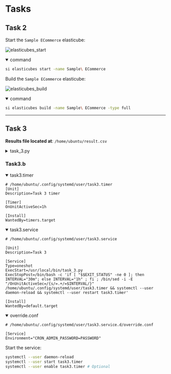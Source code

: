 # Tasks

## Task 2

Start the `Sample ECommerce` elasticube:

![elasticubes_start](https://user-images.githubusercontent.com/50263213/200265052-752c40c7-7b45-42db-af34-4b1186ae6a8d.png)

<details open>
<summary>command</summary>

```bash
si elasticubes start -name Sample\ ECommerce
```

</details>

Build the `Sample ECommerce` elasticube:

![elasticubes_build](https://user-images.githubusercontent.com/50263213/200265165-c8876902-be75-4ba5-90b4-03922ae7b6f5.png)

<details open>
<summary>command</summary>

```bash
si elasticubes build -name Sample\ ECommerce -type full
```

</details>

---

## Task 3

**Results file located at**: `/home/ubuntu/result.csv`

<details>
<summary>task_3.py</summary>

```python
#!/usr/bin/env python3
import csv
import datetime
import os
import re
import shlex
import subprocess

import requests  # Requests already installed on the system's python evironment

NS = "sisense"
KUBECTL = "/usr/local/bin/kubectl"
K = f"{KUBECTL} -n {NS}"

ADMIN_USER = os.getenv("CRON_ADMIN_USER", "44@sisense.com")
SISENSE_HOST = os.getenv("CRON_SISENSE_HOST", "https://shaharsisense.sisense.com")
ADMIN_PASSWORD = os.environ["CRON_ADMIN_PASSWORD"]
OUTFILE = os.getenv("CRON_OUTPUT", "/home/ubuntu/result.csv")

NOW = datetime.datetime.utcnow()


def get_rest_email(host: str, login_username: str, login_password: str) -> str:
    data = {"username": login_username, "password": login_password}
    with requests.Session() as session:
        resp = session.post(f"{host}/api/v1/authentication/login", data=data)
        if resp.status_code not in [200, 201, 204]:
            raise Exception(f"ERROR: {resp.status_code}: {resp.content}") from None

        access_token = resp.json()["access_token"]
        headers = {"authorization": f"Bearer {access_token}"}
        resp = session.get(f"{host}/api/users/", headers=headers)
    users = resp.json()
    for user in users:
        if user.get("email", "") != ADMIN_USER:
            continue
        return user["userName"]


def get_mongo_pod() -> str:
    cmd = f"{K} get pods -l app.kubernetes.io/component=mongodb -ojsonpath='{{.items[0].metadata.name}}'"
    output = subprocess.check_output(shlex.split(cmd))
    return output.decode()


def get_mongo_email(*, pod: str, username: str) -> str:
    query = re.escape(
        "db.getSiblingDB('prismWebDB').users.findOne({'userName': "
        + repr(username)
        + "}, {'email': true, '_id': false})"
    )
    cmd = f'''{K} exec {pod} -c mongodb -- bash -c "echo {query} | mongo --quiet"'''

    output = subprocess.check_output(cmd, shell=True).decode()
    email = re.findall(r"[a-zA-Z0-9_.+-]+@[a-zA-Z0-9-]+\.[a-zA-Z0-9-.]+", output)[0]

    return email


def main() -> None:
    pod = get_mongo_pod()
    mongo_email = get_mongo_email(pod=pod, username=ADMIN_USER)
    rest_email = get_rest_email(
        host=SISENSE_HOST, login_username=ADMIN_USER, login_password=ADMIN_PASSWORD
    )
    status = mongo_email == rest_email
    result = {
        "Time": str(NOW),
        "MongoDB": mongo_email,
        "Rest": rest_email,
        "Status": status,
    }

    with open(OUTFILE, mode="a+", newline="") as csvfile:
        writer = csv.DictWriter(csvfile, fieldnames=result.keys())
        writer.writerow(result)

    exit(not status)


if __name__ == "__main__":
    main()
```

</details>

### Task3.b

<details open>
<summary>task3.timer</summary>

```desktop
# /home/ubuntu/.config/systemd/user/task3.timer
[Unit]
Description=Task 3 timer

[Timer]
OnUnitActiveSec=1h

[Install]
WantedBy=timers.target
```

</details>

<details open>
<summary>task3.service</summary>

```desktop
# /home/ubuntu/.config/systemd/user/task3.service

[Unit]
Description=Task 3

[Service]
Type=oneshot
ExecStart=/usr/local/bin/task_3.py
ExecStopPost=/bin/bash -c 'if [ "$$EXIT_STATUS" -ne 0 ]; then INTERVAL="30m"; else INTERVAL="1h" ; fi ; /bin/sed -i -E "/OnUnitActiveSec=/{s/=.+/=$INTERVAL/}" /home/ubuntu/.config/systemd/user/task3.timer && systemctl --user daemon-reload && systemctl --user restart task3.timer'

[Install]
WantedBy=default.target
```

</details>

<details open>
<summary>override.conf</summary>

```desktop
# /home/ubuntu/.config/systemd/user/task3.service.d/override.conf

[Service]
Environment="CRON_ADMIN_PASSWORD=PASSWORD"
```

</details>

Start the service:

```bash
systemctl --user daemon-reload
systemctl --user start task3.timer
systemctl --user enable task3.timer # Optional
```
